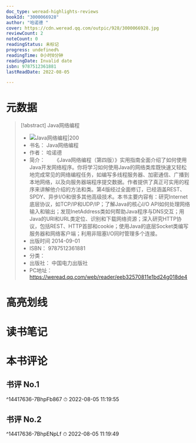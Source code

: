 ```yaml
---
doc_type: weread-highlights-reviews
bookId: "3000066928"
author: "哈诺德 "
cover: https://cdn.weread.qq.com/outpic/928/3000066928.jpg
reviewCount: 2
noteCount: 0
readingStatus: 未标记
progress: undefined%
readingTime: 0小时0分钟
readingDate: Invalid date
isbn: 9787512361881
lastReadDate: 2022-08-05

---
```

# 元数据
> [!abstract] Java网络编程
> - ![ Java网络编程|200](https://cdn.weread.qq.com/outpic/928/3000066928.jpg)
> - 书名： Java网络编程
> - 作者： 哈诺德 
> - 简介： 　　《Java网络编程（第四版）》实用指南全面介绍了如何使用Java开发网络程序。你将学习如何使用Java的网络类库既快速又轻松地完成常见的网络编程任务，如编写多线程服务器、加密通信、广播到本地网络，以及向服务器端程序提交数据。作者提供了真正可实用的程序来讲解他介绍的方法和类。第4版经过全面修订，已经涵盖REST、SPDY、异步I/O和很多其他高级技术。本书主要内容有：研究Internet底层协议，如TCP/IP和UDP/IP；了解Java的核心I/O API如何处理网络输入和输出；发现InetAddress类如何帮助Java程序与DNS交互；用Java的URI和URL类定位、识别和下载网络资源；深入研究HTTP协议，包括REST、HTTP首部和cookie；使用Java的底层Socket类编写服务器和网络客户端；利用非阻塞I/O同时管理多个连接。
> - 出版时间 2014-09-01
> - ISBN： 9787512361881
> - 分类： 
> - 出版社： 中国电力出版社
> - PC地址：https://weread.qq.com/web/reader/eeb32570811e1bd24g018de4

# 高亮划线



















































































































































































# 读书笔记

# 本书评论

## 书评 No.1 
 ^14417636-7BhpFb867
⏱ 2022-08-05 11:19:55

## 书评 No.2 
 ^14417636-7BhpENpLf
⏱ 2022-08-05 11:19:49
